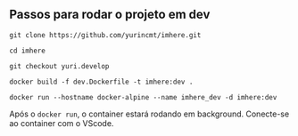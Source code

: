 ## Passos para rodar o projeto em dev

    git clone https://github.com/yurincmt/imhere.git

    cd imhere

    git checkout yuri.develop

    docker build -f dev.Dockerfile -t imhere:dev .

    docker run --hostname docker-alpine --name imhere_dev -d imhere:dev

Após o `docker run`, o container estará rodando em background. Conecte-se ao container com o VScode.